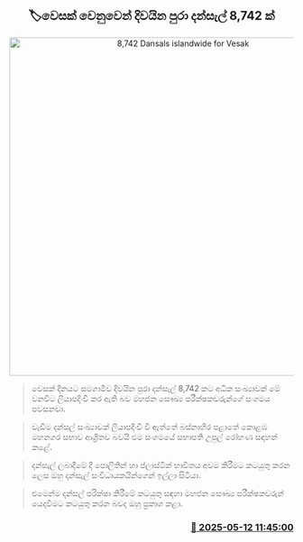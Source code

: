<p align='center'><b><h2 align='center' title='8,742 Dansals islandwide for Vesak'>🏷වෙසක් වෙනුවෙන් දිවයින පුරා දන්සැල් 8,742 ක්</h2></b></p>
<p align='center'><img src='https://helakuru.sgp1.cdn.digitaloceanspaces.com/esana/images/lib/dansal-new-archived.jpg' width='600' alt='8,742 Dansals islandwide for Vesak'></p>

> වෙසක් දිනයට සමගාමීව දිවයින පුරා දන්සැල් 8,742 කට අධික සංඛ්‍යාවක් මේ වනවිට ලියාපදිංචි කර ඇති බව මහජන සෞඛ්‍ය පරීක්ෂකවරුන්ගේ සංගමය පවසනවා.

> වැඩිම දන්සල් සංඛ්‍යාවක් ලියාපදිංචි වී ඇත්තේ බස්නාහිර පළාතේ කොළඹ මහනගර සභාව ආශ්‍රිතව බවයි එම සංගමයේ සභාපති උපුල් රෝහණ සඳහන් කළේ.

> දන්සැල් ලබාදීමේ දී පොලිතින් හා ප්ලාස්ටික් භාවිතය අවම කිරීමට කටයුතු කරන ලෙස ඔහු දන්සැල් සංවිධායකයින්ගෙන් ඉල්ලා සිටියා.

> එමෙන්​ම දන්සල් පරික්ෂා කිරීමේ කටයුතු සඳහා මහජන සෞඛ්‍ය පරීක්ෂකවරුන් යෙදවීමට කටයුතු කරන බවද ඔහු ප්‍රකාශ කළා.



<h3 align='right'><a href='https://www.helakuru.lk/esana/p/110031/'>📅 2025-05-12 11:45:00</a></h3>
